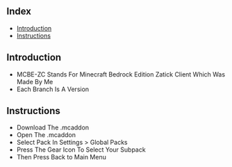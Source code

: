 ## Index
- [Introduction](#introduction)
- [Instructions](#instructions)

## Introduction
- MCBE-ZC Stands For Minecraft Bedrock Edition Zatick Client Which Was Made By Me
- Each Branch Is A Version

## Instructions
- Download The .mcaddon
- Open The .mcaddon
- Select Pack In Settings > Global Packs
- Press The Gear Icon To Select Your Subpack
- Then Press Back to Main Menu
